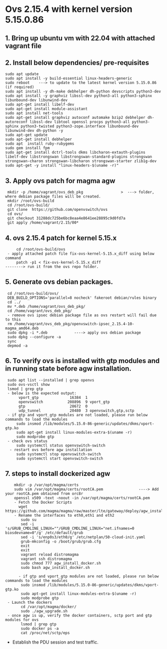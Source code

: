 # Ovs 2.15.4 with kernel version 5.15.0.86

## 1. Bring up ubuntu vm with 22.04 with attached vagrant file

## 2. Install below dependencies/ pre-requisites
    sudo apt update
    sudo apt install -y build-essential linux-headers-generic
    sudo reboot    ---> to update to the latest kernel version 5.15.0.86 (if required)
    sudo apt install -y dh-make debhelper dh-python devscripts python3-dev
    sudo apt install -y graphviz libssl-dev python3-all python3-sphinx libunbound-dev libunwind-dev
    sudo apt-get install libelf-dev
    sudo apt-get install module-assistant
    sudo apt install net-tools
    sudo apt-get install graphviz autoconf automake bzip2 debhelper dh-autoreconf libssl-dev libtool openssl procps python3-all python3-sphinx python3-twisted python3-zope.interface libunbound-dev libunwind-dev dh-python -y
    sudo apt-get update
    sudo apt-get install debhelper
    sudo apt  install ruby-rubygems
    sudo gem install fpm
    sudo apt-get install dctrl-tools dkms libcharon-extauth-plugins libelf-dev libstrongswan libstrongswan-standard-plugins strongswan strongswan-charon strongswan-libcharon strongswan-starter zlib1g-dev
    sudo apt-get -y install "linux-headers-$(uname -r)"
## 3. Apply ovs patch for magma agw
    
     mkdir -p /home/vagrant/ovs_deb_pkg                 >  ---> folder, where debian package files will be created.
     mkdir /root/ovs-build 
     cd /root/ovs-build/ 
     git clone  https://github.com/openvswitch/ovs 
     cd ovs/ 
     git checkout 31288dc725be6bc8eaa4e8641ee28895c9d0fd7a 
     git apply /home/vagrant/2.15/00*
     
## 4. ovs 2.15.4 patch for kernel 5.15.x
         cd /root/ovs-build/ovs
     - apply attached patch file fix-ovs-kernel-5.15.x_diff using below command
         patch -p1 < fix-ovs-kernel-5.15.x_diff                             --------> run it from the ovs repo folder.
## 5. Generate ovs debian packages.
     cd /root/ovs-build/ovs/
     DEB_BUILD_OPTIONS='parallel=8 nocheck' fakeroot debian/rules binary
     cd ../
     mv *.deb /home/vagrant/ovs_deb_pkg/
     cd /home/vagrant/ovs_deb_pkg/
     - remove ovs ipsec debian package file as ovs restart will fail due to this
     rm /home/vagrant/ovs_deb_pkg/openvswitch-ipsec_2.15.4-10-magma_amd64.deb
     sudo dpkg -i *.deb            ----> apply ovs debian package
     sudo dpkg --configure -a
     sync
     depmod -a

## 6. To verify ovs is installed with gtp modules and in running state before agw installation.
     sudo apt list --installed | grep openvs
     sudo ovs-vsctl show
     lsmod | grep gtp
     - below is the expected output:
          vport_gtp              16384  1
          openvswitch           208896  9 vport_gtp
          gtp                    28672  0
          udp_tunnel             20480  3 openvswitch,gtp,sctp
     - if gtp and vport_gtp modules are not loaded, please run below commands to load the modules
         sudo insmod /lib/modules/5.15.0-86-generic/updates/dkms/vport-gtp.ko
         sudo apt-get install linux-modules-extra-$(uname -r)
         sudo modprobe gtp
     - check ovs status
         sudo systemctl status openvswitch-switch
      - restart ovs before agw installation
         sudo systemctl stop openvswitch-switch
         sudo systemctl start openvswitch-switch
     
## 7. steps to install dockerized agw
        mkdir -p /var/opt/magma/certs
        sudo vim /var/opt/magma/certs/rootCA.pem                ----> Add your rootCA.pem obtained from orc8r
        openssl x509 -text -noout -in /var/opt/magma/certs/rootCA.pem
        - Fetch the Docker Scripts
          wget https://github.com/magma/magma/raw/master/lte/gateway/deploy/agw_install_docker.sh
        - Rename the interfaces to eth0,eth1 and eth2
           sudo su
           sed -i 's/GRUB_CMDLINE_LINUX=""/GRUB_CMDLINE_LINUX="net.ifnames=0 biosdevname=0"/g' /etc/default/grub
           sed -i 's/enp0s3/eth0/g' /etc/netplan/50-cloud-init.yaml
           grub-mkconfig -o /boot/grub/grub.cfg
           exit
           exit
           vagrant reload distromagma
           vagrant ssh distromagma
           sudo chmod 777 agw_install_docker.sh
           sudo bash agw_install_docker.sh
           
          - if gtp and vport_gtp modules are not loaded, please run below commands to load the modules
           sudo insmod /lib/modules/5.15.0-86-generic/updates/dkms/vport-gtp.ko
           sudo apt-get install linux-modules-extra-$(uname -r)
           sudo modprobe gtp
     - Launch the dockers
           cd /var/opt/magma/docker/
           sudo ./agw_upgrade.sh
     - once agw is up, verify the docker containers, sctp port and gtp modules for ovs
           lsmod | grep gtp
           sudo docker ps -a
           cat /proc/net/sctp/eps
   - Establish the PDU session and test traffic.
       
